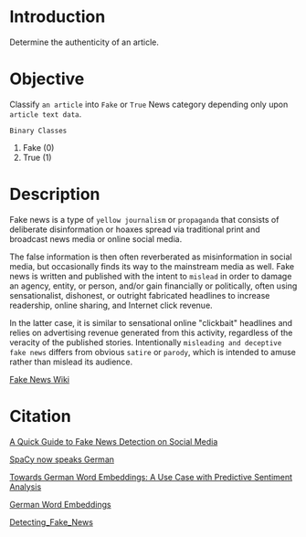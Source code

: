 # Introduction

Determine the authenticity of an article.


# Objective

Classify `an article` into `Fake` or `True` News category depending only upon `article text data`.

`Binary Classes`

1. Fake (0)
2. True (1)


# Description

Fake news is a type of `yellow journalism` or `propaganda` that consists of deliberate disinformation or hoaxes spread via traditional print and broadcast news media or online social media.

The false information is then often reverberated as misinformation in social media, but occasionally finds its way to the mainstream media as well. Fake news is written and published with the intent to `mislead` in order to damage an agency, entity, or person, and/or gain financially or politically, often using sensationalist, dishonest, or outright fabricated headlines to increase readership, online sharing, and Internet click revenue. 

In the latter case, it is similar to sensational online "clickbait" headlines and relies on advertising revenue generated from this activity, regardless of the veracity of the published stories. Intentionally `misleading and deceptive fake news` differs from obvious `satire` or `parody`, which is intended to amuse rather than mislead its audience.

[Fake News Wiki](https://en.wikipedia.org/wiki/Fake_news)


# Citation

[A Quick Guide to Fake News Detection on Social Media](https://www.kdnuggets.com/2017/10/guide-fake-news-detection-social-media.html)

[SpaCy now speaks German](https://explosion.ai/blog/german-model)

[Towards German Word Embeddings: A Use Case with Predictive Sentiment Analysis](https://link.springer.com/chapter/10.1007%2F978-3-658-19287-7_8)

[German Word Embeddings](https://devmount.github.io/GermanWordEmbeddings/)

[Detecting_Fake_News](https://github.com/genyunus/Detecting_Fake_News)
